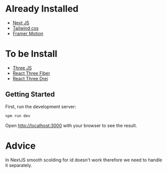 # Already Installed
* [Next JS](https://nextjs.org/docs)
* [Tailwind css](https://tailwindcss.com/docs/installation/)
* [Framer Motion](https://framermotion.framer.website/)

# To be Install
* [Three JS](https://threejs.org/docs)
* [React Three Fiber](https://r3f.docs.pmnd.rs/getting-started/introduction)
* [React Three Drei](https://drei.docs.pmnd.rs/)   

## Getting Started

First, run the development server:

```bash
npm run dev
```

Open [http://localhost:3000](http://localhost:3000) with your browser to see the result.


# Advice
In NextJS smooth scolding for id doesn't work therefore we need to handle it separately.